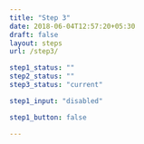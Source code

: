 ```yaml
---
title: "Step 3"
date: 2018-06-04T12:57:20+05:30
draft: false
layout: steps
url: /step3/

step1_status: ""
step2_status: ""
step3_status: "current"

step1_input: "disabled"

step1_button: false

---
```

